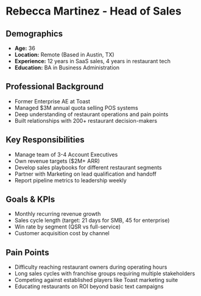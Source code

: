 # Rebecca Martinez - Head of Sales

## Demographics
- **Age:** 36
- **Location:** Remote (Based in Austin, TX)
- **Experience:** 12 years in SaaS sales, 4 years in restaurant tech
- **Education:** BA in Business Administration

## Professional Background
- Former Enterprise AE at Toast
- Managed $3M annual quota selling POS systems
- Deep understanding of restaurant operations and pain points
- Built relationships with 200+ restaurant decision-makers

## Key Responsibilities
- Manage team of 3-4 Account Executives
- Own revenue targets ($2M+ ARR)
- Develop sales playbooks for different restaurant segments
- Partner with Marketing on lead qualification and handoff
- Report pipeline metrics to leadership weekly

## Goals & KPIs
- Monthly recurring revenue growth
- Sales cycle length (target: 21 days for SMB, 45 for enterprise)
- Win rate by segment (QSR vs full-service)
- Customer acquisition cost by channel

## Pain Points
- Difficulty reaching restaurant owners during operating hours
- Long sales cycles with franchise groups requiring multiple stakeholders
- Competing against established players like Toast marketing suite
- Educating restaurants on ROI beyond basic text campaigns
